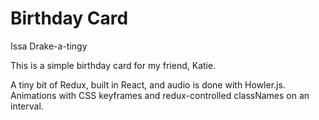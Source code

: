 # Birthday Card
Issa Drake-a-tingy

This is a simple birthday card for my friend, Katie.

A tiny bit of Redux, built in React, and audio is done with Howler.js. Animations with CSS keyframes and redux-controlled classNames on an interval.

